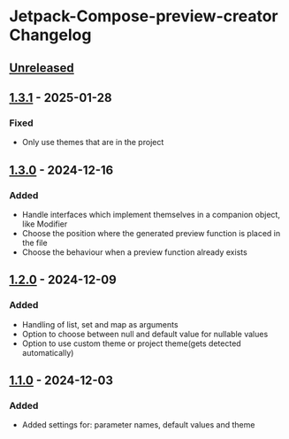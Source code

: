 <!-- Keep a Changelog guide -> https://keepachangelog.com -->

# Jetpack-Compose-preview-creator Changelog

## [Unreleased]

## [1.3.1] - 2025-01-28

### Fixed

- Only use themes that are in the project

## [1.3.0] - 2024-12-16

### Added

- Handle interfaces which implement themselves in a companion object, like Modifier
- Choose the position where the generated preview function is placed in the file
- Choose the behaviour when a preview function already exists

## [1.2.0] - 2024-12-09

### Added

- Handling of list, set and map as arguments
- Option to choose between null and default value for nullable values
- Option to use custom theme or project theme(gets detected automatically)

## [1.1.0] - 2024-12-03

### Added

- Added settings for: parameter names, default values and theme

[Unreleased]: https://github.com/EarlOfEgo/Jetpack-Compose-preview-creator/compare/v1.3.1...HEAD
[1.3.1]: https://github.com/EarlOfEgo/Jetpack-Compose-preview-creator/compare/v1.3.0...v1.3.1
[1.3.0]: https://github.com/EarlOfEgo/Jetpack-Compose-preview-creator/compare/v1.2.0...v1.3.0
[1.2.0]: https://github.com/EarlOfEgo/Jetpack-Compose-preview-creator/compare/v1.1.0...v1.2.0
[1.1.0]: https://github.com/EarlOfEgo/Jetpack-Compose-preview-creator/commits/v1.1.0

